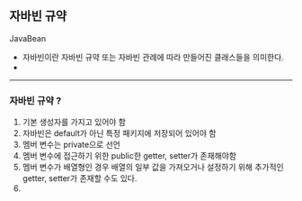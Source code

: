 ## 자바빈 규약

JavaBean

- 자바빈이란 자바빈 규약 또는 자바빈 관례에 따라 만들어진 클래스들을 의미한다.
- 

---

### 자바빈 규약 ?

1. 기본 생성자를 가지고 있어야 함
2. 자바빈은 default가 아닌 특정 패키지에 저장되어 있어야 함
3. 멤버 변수는 private으로 선언
4. 멤버 변수에 접근하기 위한 public한 getter, setter가 존재해야함
5. 멤버 변수가 배열형인 경우 배열의 일부 값을 가져오거나 설정하기 위해 추가적인 getter, setter가 존재할 수도 있다.
6. 